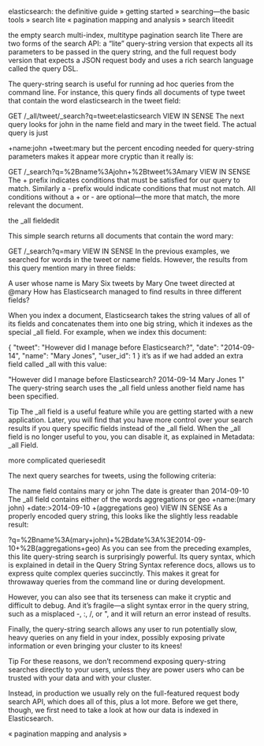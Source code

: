  
elasticsearch: the definitive guide » getting started » searching—the basic tools » search lite
«  pagination     mapping and analysis  »
search liteedit

the empty search
multi-index, multitype
pagination
search lite
There are two forms of the search API: a “lite” query-string version that expects all its parameters to be passed in the query string, and the full request body version that expects a JSON request body and uses a rich search language called the query DSL.

The query-string search is useful for running ad hoc queries from the command line. For instance, this query finds all documents of type tweet that contain the word elasticsearch in the tweet field:

GET /_all/tweet/_search?q=tweet:elasticsearch
VIEW IN SENSE
The next query looks for john in the name field and mary in the tweet field. The actual query is just

+name:john +tweet:mary
but the percent encoding needed for query-string parameters makes it appear more cryptic than it really is:

GET /_search?q=%2Bname%3Ajohn+%2Btweet%3Amary
VIEW IN SENSE
The + prefix indicates conditions that must be satisfied for our query to match. Similarly a - prefix would indicate conditions that must not match. All conditions without a + or - are optional—the more that match, the more relevant the document.

the _all fieldedit

This simple search returns all documents that contain the word mary:

GET /_search?q=mary
VIEW IN SENSE
In the previous examples, we searched for words in the tweet or name fields. However, the results from this query mention mary in three fields:

A user whose name is Mary
Six tweets by Mary
One tweet directed at @mary
How has Elasticsearch managed to find results in three different fields?

When you index a document, Elasticsearch takes the string values of all of its fields and concatenates them into one big string, which it indexes as the special _all field. For example, when we index this document:

{
    "tweet":    "However did I manage before Elasticsearch?",
    "date":     "2014-09-14",
    "name":     "Mary Jones",
    "user_id":  1
}
it’s as if we had added an extra field called _all with this value:

"However did I manage before Elasticsearch? 2014-09-14 Mary Jones 1"
The query-string search uses the _all field unless another field name has been specified.

Tip
The _all field is a useful feature while you are getting started with a new application. Later, you will find that you have more control over your search results if you query specific fields instead of the _all field. When the _all field is no longer useful to you, you can disable it, as explained in Metadata: _all Field.

more complicated queriesedit

The next query searches for tweets, using the following criteria:

The name field contains mary or john
The date is greater than 2014-09-10
The _all field contains either of the words aggregations or geo
+name:(mary john) +date:>2014-09-10 +(aggregations geo)
VIEW IN SENSE
As a properly encoded query string, this looks like the slightly less readable result:

?q=%2Bname%3A(mary+john)+%2Bdate%3A%3E2014-09-10+%2B(aggregations+geo)
As you can see from the preceding examples, this lite query-string search is surprisingly powerful. Its query syntax, which is explained in detail in the Query String Syntax reference docs, allows us to express quite complex queries succinctly. This makes it great for throwaway queries from the command line or during development.

However, you can also see that its terseness can make it cryptic and difficult to debug. And it’s fragile—a slight syntax error in the query string, such as a misplaced -, :, /, or ", and it will return an error instead of results.

Finally, the query-string search allows any user to run potentially slow, heavy queries on any field in your index, possibly exposing private information or even bringing your cluster to its knees!

Tip
For these reasons, we don’t recommend exposing query-string searches directly to your users, unless they are power users who can be trusted with your data and with your cluster.

Instead, in production we usually rely on the full-featured request body search API, which does all of this, plus a lot more. Before we get there, though, we first need to take a look at how our data is indexed in Elasticsearch.

«  pagination     mapping and analysis  »

